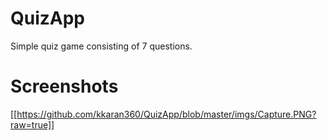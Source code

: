 # QuizApp
Simple quiz game consisting of 7 questions.

# Screenshots
[[https://github.com/kkaran360/QuizApp/blob/master/imgs/Capture.PNG?raw=true]]
